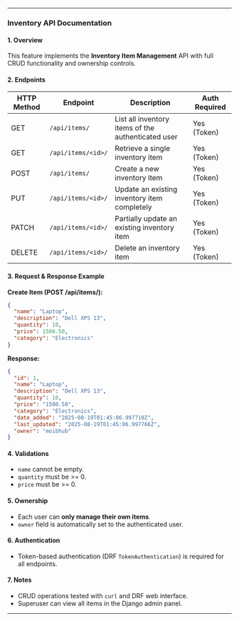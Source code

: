 
---

### Inventory API Documentation

#### 1. Overview

This feature implements the **Inventory Item Management** API with full CRUD functionality and ownership controls.

#### 2. Endpoints

| HTTP Method | Endpoint           | Description                                        | Auth Required |
| ----------- | ------------------ | -------------------------------------------------- | ------------- |
| GET         | `/api/items/`      | List all inventory items of the authenticated user | Yes (Token)   |
| GET         | `/api/items/<id>/` | Retrieve a single inventory item                   | Yes (Token)   |
| POST        | `/api/items/`      | Create a new inventory item                        | Yes (Token)   |
| PUT         | `/api/items/<id>/` | Update an existing inventory item completely       | Yes (Token)   |
| PATCH       | `/api/items/<id>/` | Partially update an existing inventory item        | Yes (Token)   |
| DELETE      | `/api/items/<id>/` | Delete an inventory item                           | Yes (Token)   |

#### 3. Request & Response Example

**Create Item (POST /api/items/):**

```json
{
  "name": "Laptop",
  "description": "Dell XPS 13",
  "quantity": 10,
  "price": 1500.50,
  "category": "Electronics"
}
```

**Response:**

```json
{
  "id": 1,
  "name": "Laptop",
  "description": "Dell XPS 13",
  "quantity": 10,
  "price": "1500.50",
  "category": "Electronics",
  "date_added": "2025-08-19T01:45:06.997710Z",
  "last_updated": "2025-08-19T01:45:06.997766Z",
  "owner": "moibhub"
}
```

#### 4. Validations

* `name` cannot be empty.
* `quantity` must be >= 0.
* `price` must be >= 0.

#### 5. Ownership

* Each user can **only manage their own items**.
* `owner` field is automatically set to the authenticated user.

#### 6. Authentication

* Token-based authentication (DRF `TokenAuthentication`) is required for all endpoints.

#### 7. Notes

* CRUD operations tested with `curl` and DRF web interface.
* Superuser can view all items in the Django admin panel.

---

